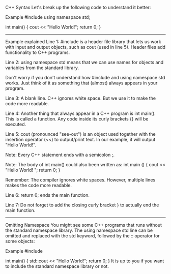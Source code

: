 C++ Syntax
Let's break up the following code to understand it better:

Example
#include <iostream>
using namespace std;

int main() {
  cout << "Hello World!";
  return 0;
}

---------------------

Example explained
Line 1: #include <iostream> is a header file library that lets us work with input and output objects, such as cout (used in line 5). Header files add functionality to C++ programs.

Line 2: using namespace std means that we can use names for objects and variables from the standard library.

Don't worry if you don't understand how #include <iostream> and using namespace std works. Just think of it as something that (almost) always appears in your program.

Line 3: A blank line. C++ ignores white space. But we use it to make the code more readable.

Line 4: Another thing that always appear in a C++ program is int main(). This is called a function. Any code inside its curly brackets {} will be executed.

Line 5: cout (pronounced "see-out") is an object used together with the insertion operator (<<) to output/print text. In our example, it will output "Hello World!".

Note: Every C++ statement ends with a semicolon ;.

Note: The body of int main() could also been written as:
int main () { cout << "Hello World! "; return 0; }

Remember: The compiler ignores white spaces. However, multiple lines makes the code more readable.

Line 6: return 0; ends the main function.

Line 7: Do not forget to add the closing curly bracket } to actually end the main function.

------------------------------------------

Omitting Namespace
You might see some C++ programs that runs without the standard namespace library. The using namespace std line can be omitted and replaced with the std keyword, followed by the :: operator for some objects:

Example
#include <iostream>

int main() {
  std::cout << "Hello World!";
  return 0;
}
It is up to you if you want to include the standard namespace library or not.